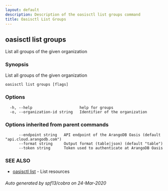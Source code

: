 ```yaml
---
layout: default
description: Description of the oasisctl list groups command
title: Oasisctl List Groups
---
```

## oasisctl list groups

List all groups of the given organization

### Synopsis

List all groups of the given organization

```
oasisctl list groups [flags]
```

### Options

```
  -h, --help                     help for groups
  -o, --organization-id string   Identifier of the organization
```

### Options inherited from parent commands

```
      --endpoint string   API endpoint of the ArangoDB Oasis (default "api.cloud.arangodb.com")
      --format string     Output format (table|json) (default "table")
      --token string      Token used to authenticate at ArangoDB Oasis
```

### SEE ALSO

* [oasisctl list](oasisctl-list.md)	 - List resources

###### Auto generated by spf13/cobra on 24-Mar-2020
